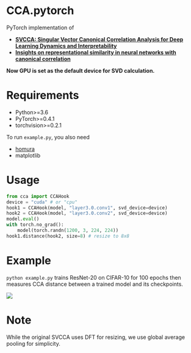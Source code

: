 # CCA.pytorch

PyTorch implementation of 
* [**﻿SVCCA: Singular Vector Canonical Correlation Analysis for Deep Learning Dynamics and Interpretability**](https://arxiv.org/abs/1706.05806) 
* [**﻿Insights on representational similarity in neural networks with canonical correlation**](https://arxiv.org/abs/1806.05759)

**Now GPU is set as the default device for SVD calculation.**

# Requirements

* Python>=3.6
* PyTorch>=0.4.1
* torchvision>=0.2.1

To run `example.py`, you also need

* [homura](https://github.com/moskomule/homura)
* matplotlib

# Usage

```python
from cca import CCAHook
device = "cuda" # or "cpu"
hook1 = CCAHook(model, "layer3.0.conv1", svd_device=device)
hook2 = CCAHook(model, "layer3.0.conv2", svd_device=device)
model.eval()
with torch.no_grad():
    model(torch.randn(1200, 3, 224, 224))
hook1.distance(hook2, size=8) # resize to 8x8
```

# Example

`python example.py` trains ResNet-20 on CIFAR-10 for 100 epochs then measures CCA distance between a trained model and its checkpoints.

![](graph.png)

# Note

While the original SVCCA uses DFT for resizing, we use global average pooling for simplicity.